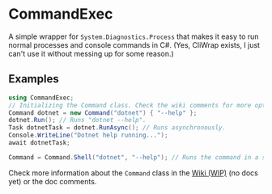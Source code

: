 # CommandExec

A simple wrapper for `System.Diagnostics.Process` that makes it easy to run normal processes
and console commands in C#. (Yes, CliWrap exists, I just can't use it without messing up
for some reason.)

## Examples

```cs
using CommandExec;
// Initializing the Command class. Check the wiki comments for more options.
Command dotnet = new Command("dotnet") { "--help" };
dotnet.Run(); // Runs "dotnet --help".
Task dotnetTask = dotnet.RunAsync(); // Runs asynchronously.
Console.WriteLine("Dotnet help running...");
await dotnetTask;

Command = Command.Shell("dotnet", "--help"); // Runs the command in a shell. cmd.exe on Windows, bash on Linux/macOS.
```

Check more information about the `Command` class in the [Wiki (WIP)](https://github.com/perrylets/CommandExec/wiki) (no docs yet) or the doc comments.
